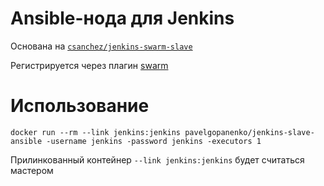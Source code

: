 # Ansible-нода для Jenkins

Основана на [`csanchez/jenkins-swarm-slave`](https://registry.hub.docker.com/u/csanchez/jenkins-swarm-slave/)

Регистрируется через плагин [swarm](https://wiki.jenkins-ci.org/display/JENKINS/Swarm+Plugin)

# Использование

    docker run --rm --link jenkins:jenkins pavelgopanenko/jenkins-slave-ansible -username jenkins -password jenkins -executors 1

Прилинкованный контейнер `--link jenkins:jenkins` будет считаться мастером
